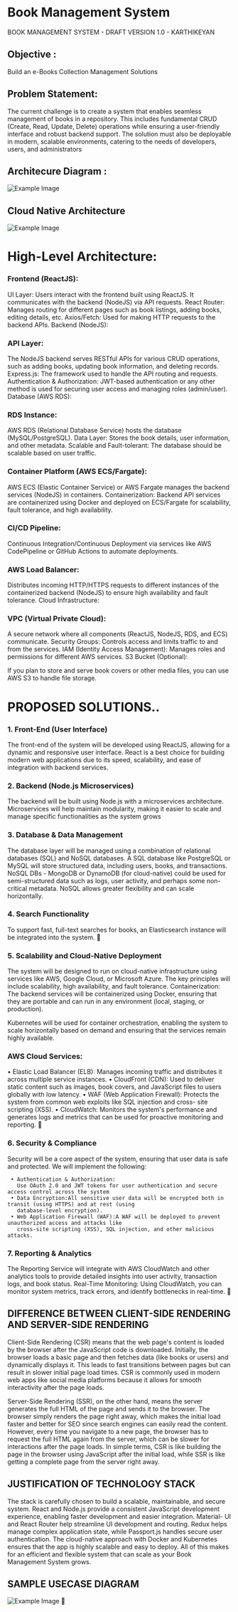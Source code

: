 

# Book Management System
BOOK MANAGEMENT SYSTEM
       - DRAFT VERSION 1.0
         - KARTHIKEYAN
##  Objective : 
Build an e-Books Collection Management Solutions

## Problem Statement:
The current challenge is to create a system that enables seamless management of books in a repository. This includes fundamental CRUD (Create,
Read, Update, Delete) operations while ensuring a user-friendly interface and robust backend support. The solution must also be deployable in modern,
scalable environments, catering to the needs of developers, users, and administrators
         
## Architecure Diagram :
 
![Example Image](https://github.com/karthikemssuppmail/bookMgmtSystem/blob/main/architecture.png)

## Cloud Native Architecture 
![Example Image](https://github.com/karthikemssuppmail/bookMgmtSystem/blob/main/cloud-native-solutions.png)

# High-Level Architecture:

### Frontend (ReactJS):
UI Layer: Users interact with the frontend built using ReactJS. It communicates with the backend (NodeJS) via API requests.
React Router: Manages routing for different pages such as book listings, adding books, editing details, etc.
Axios/Fetch: Used for making HTTP requests to the backend APIs.
Backend (NodeJS):

### API Layer: 
The NodeJS backend serves RESTful APIs for various CRUD operations, such as adding books, updating book information, and deleting records.
Express.js: The framework used to handle the API routing and requests.
Authentication & Authorization: JWT-based authentication or any other method is used for securing user access and managing roles (admin/user).
Database (AWS RDS):

### RDS Instance: 
AWS RDS (Relational Database Service) hosts the database (MySQL/PostgreSQL).
Data Layer: Stores the book details, user information, and other metadata.
Scalable and Fault-tolerant: The database should be scalable based on user traffic.

### Container Platform (AWS ECS/Fargate):
AWS ECS (Elastic Container Service) or AWS Fargate manages the backend services (NodeJS) in containers.
Containerization: Backend API services are containerized using Docker and deployed on ECS/Fargate for scalability, fault tolerance, and high availability.

### CI/CD Pipeline: 
Continuous Integration/Continuous Deployment via services like AWS CodePipeline or GitHub Actions to automate deployments.

### AWS Load Balancer:

Distributes incoming HTTP/HTTPS requests to different instances of the containerized backend (NodeJS) to ensure high availability and fault tolerance.
Cloud Infrastructure:

###  VPC (Virtual Private Cloud):
A secure network where all components (ReactJS, NodeJS, RDS, and ECS) communicate.
Security Groups: Controls access and limits traffic to and from the services.
IAM (Identity Access Management): Manages roles and permissions for different AWS services.
S3 Bucket (Optional):

If you plan to store and serve book covers or other media files, you can use AWS S3 to handle file storage.

# PROPOSED SOLUTIONS..
### 1. Front-End (User Interface)
The front-end of the system will be developed using ReactJS, allowing for a dynamic and responsive user interface.
React is a best choice for building modern web applications due to its speed, scalability, and ease of integration with
backend services.

### 2. Backend (Node.js Microservices)
The backend will be built using Node.js with a microservices architecture. Microservices will help maintain modularity,
making it easier to scale and manage specific functionalities as the system grows

### 3. Database & Data Management
The database layer will be managed using a combination of relational databases (SQL) and NoSQL databases.
A SQL database like PostgreSQL or MySQL will store structured data, including users, books, and transactions.
NoSQL DBs - MongoDB or DynamoDB (for cloud-native) could be used for semi-structured data such as logs, user
activity, and perhaps some non-critical metadata. NoSQL allows greater flexibility and can scale horizontally.

### 4. Search Functionality
To support fast, full-text searches for books, an Elasticsearch instance will be integrated into the system.
                              
### 5. Scalability and Cloud-Native Deployment

The system will be designed to run on cloud-native infrastructure using services like AWS, Google Cloud, or
Microsoft Azure. The key principles will include scalability, high availability, and fault tolerance.
Containerization: The backend services will be containerized using Docker, ensuring that they are portable and can
run in any environment (local, staging, or production).

Kubernetes will be used for container orchestration, enabling the system to scale horizontally based on demand and
ensuring that the services remain highly available.

### AWS Cloud Services:
   • Elastic Load Balancer (ELB): Manages incoming traffic and distributes it across multiple service instances.
   • CloudFront (CDN): Used to deliver static content such as images, book covers, and JavaScript files to users
      globally with low latency.
   • WAF (Web Application Firewall): Protects the system from common web exploits like SQL injection and cross-
      site scripting (XSS).
   • CloudWatch: Monitors the system's performance and generates logs and metrics that can be used for
      proactive monitoring and reporting.
                             
### 6. Security & Compliance
Security will be a core aspect of the system, ensuring that user data is safe and protected. We will implement the
following:

     • Authentication & Authorization:
       Use OAuth 2.0 and JWT tokens for user authentication and secure access control across the system
     • Data Encryption:All sensitive user data will be encrypted both in transit (using HTTPS) and at rest (using
       database-level encryption).
     • Web Application Firewall (WAF):A WAF will be deployed to prevent unauthorized access and attacks like
       cross-site scripting (XSS), SQL injection, and other malicious attacks.

### 7. Reporting & Analytics
The Reporting Service will integrate with AWS CloudWatch and other analytics tools to provide detailed insights into
user activity, transaction logs, and book status.
Real-Time Monitoring: Using CloudWatch, you can monitor system metrics, track errors, and identify bottlenecks in
real-time.


## DIFFERENCE BETWEEN CLIENT-SIDE RENDERING AND SERVER-SIDE RENDERING
 
Client-Side Rendering (CSR) means that the web page's content is loaded by the browser after the JavaScript
code is downloaded. Initially, the browser loads a basic page and then fetches data (like books or users) and
dynamically displays it. This leads to fast transitions between pages but can result in slower initial page load
times. CSR is commonly used in modern web apps like social media platforms because it allows for smooth
interactivity after the page loads.

Server-Side Rendering (SSR), on the other hand, means the server generates the full HTML of the page and
sends it to the browser. The browser simply renders the page right away, which makes the initial load faster and
better for SEO since search engines can easily read the content. However, every time you navigate to a new
page, the browser has to request the full HTML again from the server, which can be slower for interactions after
the page loads.
In simple terms, CSR is like building the page in the browser using JavaScript after the initial load, while SSR is
like getting a complete page from the server right away.

## JUSTIFICATION OF TECHNOLOGY STACK
 
The stack is carefully chosen to build a scalable, maintainable, and secure system. React and Node.js provide
a consistent JavaScript development experience, enabling faster development and easier integration. Material-
UI and React Router help streamline UI development and routing. Redux helps manage complex application
state, while Passport.js handles secure user authentication. The cloud-native approach with Docker and
Kubernetes ensures that the app is highly scalable and easy to deploy. All of this makes for an efficient and
flexible system that can scale as your Book Management System grows.


 ## SAMPLE USECASE DIAGRAM
 ![Example Image](https://github.com/karthikemssuppmail/bookMgmtSystem/blob/main/usecase.png)

